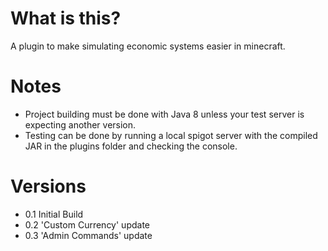 # What is this?
A plugin to make simulating economic systems easier in minecraft.

# Notes
- Project building must be done with Java 8 unless your test server is expecting another version.
- Testing can be done by running a local spigot server with the compiled JAR in the plugins folder and checking the console.

# Versions
-  0.1 Initial Build
-  0.2 'Custom Currency' update
-  0.3 'Admin Commands' update
